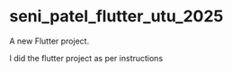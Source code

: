 # seni_patel_flutter_utu_2025

A new Flutter project.

I did the flutter project as per instructions 
